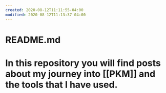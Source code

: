 ```yaml
---
created: 2020-08-12T11:11:55-04:00
modified: 2020-08-12T11:13:37-04:00
---
```


# README.md

# In this repository you will find posts about my journey into [[PKM]] and the tools that I have used.